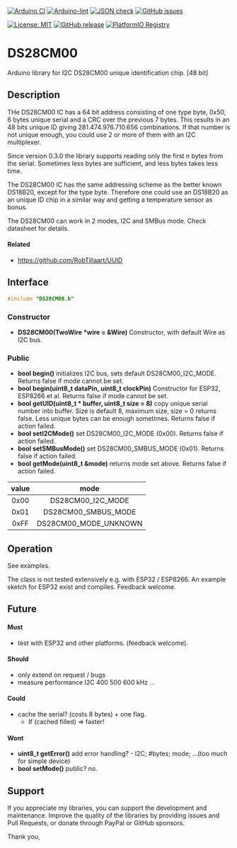 
[![Arduino CI](https://github.com/RobTillaart/DS28CM00/workflows/Arduino%20CI/badge.svg)](https://github.com/marketplace/actions/arduino_ci)
[![Arduino-lint](https://github.com/RobTillaart/DS28CM00/actions/workflows/arduino-lint.yml/badge.svg)](https://github.com/RobTillaart/DS28CM00/actions/workflows/arduino-lint.yml)
[![JSON check](https://github.com/RobTillaart/DS28CM00/actions/workflows/jsoncheck.yml/badge.svg)](https://github.com/RobTillaart/DS28CM00/actions/workflows/jsoncheck.yml)
[![GitHub issues](https://img.shields.io/github/issues/RobTillaart/DS28CM00.svg)](https://github.com/RobTillaart/DS28CM00/issues)

[![License: MIT](https://img.shields.io/badge/license-MIT-green.svg)](https://github.com/RobTillaart/DS28CM00/blob/master/LICENSE)
[![GitHub release](https://img.shields.io/github/release/RobTillaart/DS28CM00.svg?maxAge=3600)](https://github.com/RobTillaart/DS28CM00/releases)
[![PlatformIO Registry](https://badges.registry.platformio.org/packages/robtillaart/library/DS28CM00.svg)](https://registry.platformio.org/libraries/robtillaart/DS28CM00)


# DS28CM00

Arduino library for I2C DS28CM00 unique identification chip.  \[48 bit\]


## Description

THe DS28CM00 IC has a 64 bit address consisting of one type byte, 0x50, 6 bytes unique serial and a CRC
over the previous 7 bytes. This results in an 48 bits unique ID giving 281.474.976.710.656 combinations.
If that number is not unique enough, you could use 2 or more of them with an I2C multiplexer.

Since version 0.3.0 the library supports reading only the first n bytes from the serial.
Sometimes less bytes are sufficient, and less bytes takes less time.

The DS28CM00 IC has the same addressing scheme as the better known DS18B20, except for the type byte.
Therefore one could use an DS18B20 as an unique ID chip in a similar way and getting a temperature sensor
as bonus. 

The DS28CM00 can work in 2 modes, I2C and SMBus mode. Check datasheet for details.


#### Related

- https://github.com/RobTillaart/UUID


## Interface

```cpp
#include "DS28CM00.h"
```

### Constructor

- **DS28CM00(TwoWire \*wire = &Wire)** Constructor, with default Wire as I2C bus.


### Public

- **bool begin()** initializes I2C bus, sets default DS28CM00_I2C_MODE.
Returns false if mode cannot be set.
- **bool begin(uint8_t dataPin, uint8_t clockPin)** Constructor for ESP32, ESP8266 et al.
Returns false if mode cannot be set.
- **bool getUID(uint8_t \* buffer, uint8_t size = 8)** copy unique serial number into buffer.
Size is default 8, maximum size, size = 0 returns false. 
Less unique bytes can be enough sometimes.
Returns false if action failed.
- **bool setI2CMode()** set DS28CM00_I2C_MODE (0x00). Returns false if action failed.
- **bool setSMBusMode()** set DS28CM00_SMBUS_MODE (0x01). Returns false if action failed.
- **bool getMode(uint8_t &mode)** returns mode set above. Returns false if action failed.


|  value  |  mode                   |
|:-------:|:-----------------------:|
|  0x00   |  DS28CM00_I2C_MODE      |
|  0x01   |  DS28CM00_SMBUS_MODE    |
|  0xFF   |  DS28CM00_MODE_UNKNOWN  |


## Operation

See examples.

The class is not tested extensively e.g. with ESP32 / ESP8266.
An example sketch for ESP32 exist and compiles. Feedback welcome.


## Future

#### Must

- test with ESP32 and other platforms. (feedback welcome).

#### Should

- only extend on request / bugs
- measure performance I2C 400 500 600 kHz ...

#### Could

- cache the serial? (costs 8 bytes) + one flag.
  - If (cached filled) => faster!

#### Wont

- **uint8_t getError()** add error handling? - I2C; #bytes; mode; ...(too much for simple device)
- **bool setMode()** public? no.

## Support

If you appreciate my libraries, you can support the development and maintenance.
Improve the quality of the libraries by providing issues and Pull Requests, or
donate through PayPal or GitHub sponsors.

Thank you,

